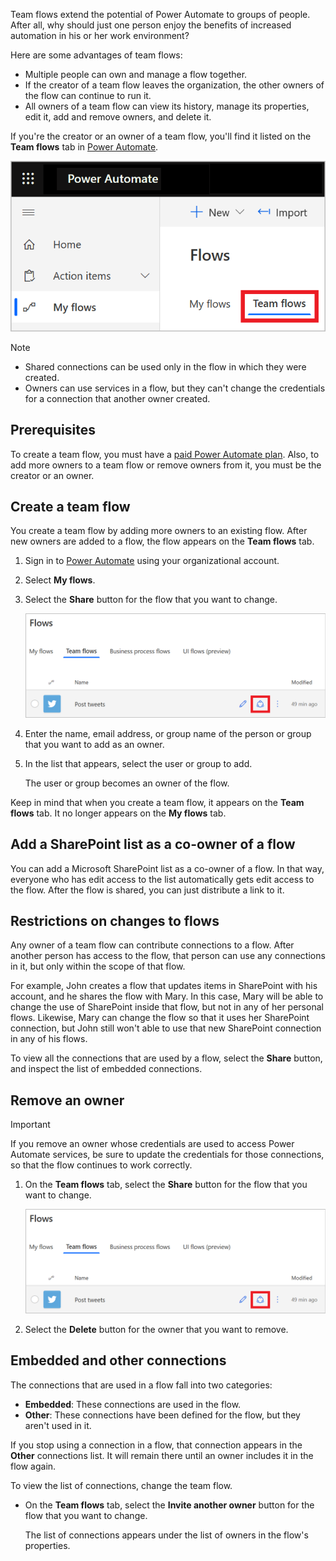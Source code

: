 Team flows extend the potential of Power Automate to groups of people. After all, why should just one person enjoy the benefits of increased automation in his or her work environment?

Here are some advantages of team flows:

- Multiple people can own and manage a flow together.
- If the creator of a team flow leaves the organization, the other owners of the flow can continue to run it.
- All owners of a team flow can view its history, manage its properties, edit it, add and remove owners, and delete it.

If you're the creator or an owner of a team flow, you'll find it listed on the **Team flows** tab in [Power Automate](https://flow.microsoft.com).

![Screenshot of Power Automate on the My flows page with the Team flows tab highlighted.](../media/addowner5.png)

> [!NOTE]
> - Shared connections can be used only in the flow in which they were created.
> - Owners can use services in a flow, but they can't change the credentials for a connection that another owner created.

## Prerequisites

To create a team flow, you must have a [paid Power Automate plan](https://flow.microsoft.com/pricing/). Also, to add more owners to a team flow or remove owners from it, you must be the creator or an owner.

## Create a team flow

You create a team flow by adding more owners to an existing flow. After new owners are added to a flow, the flow appears on the **Team flows** tab.

1. Sign in to [Power Automate](https://flow.microsoft.com) using your organizational account.

1. Select **My flows**.

1. Select the **Share** button for the flow that you want to change.

    ![Screenshot of the Team flows tab with the Invite another owner button highlighted next to the Post tweets flow.](../media/addowner1.png)

1. Enter the name, email address, or group name of the person or group that you want to add as an owner.

1. In the list that appears, select the user or group to add.

    The user or group becomes an owner of the flow.

Keep in mind that when you create a team flow, it appears on the **Team flows** tab. It no longer appears on the **My flows** tab.

## Add a SharePoint list as a co-owner of a flow

You can add a Microsoft SharePoint list as a co-owner of a flow. In that way, everyone who has edit access to the list automatically gets edit access to the flow. After the flow is shared, you can just distribute a link to it.

## Restrictions on changes to flows

Any owner of a team flow can contribute connections to a flow. After another person has access to the flow, that person can use any connections in it, but only within the scope of that flow.

For example, John creates a flow that updates items in SharePoint with his account, and he shares the flow with Mary. In this case, Mary will be able to change the use of SharePoint inside that flow, but not in any of her personal flows. Likewise, Mary can change the flow so that it uses her SharePoint connection, but John still won't able to use that new SharePoint connection in any of his flows.

To view all the connections that are used by a flow, select the **Share** button, and inspect the list of embedded connections.

## Remove an owner

> [!IMPORTANT]
> If you remove an owner whose credentials are used to access Power Automate services, be sure to update the credentials for those connections, so that the flow continues to work correctly.

1. On the **Team flows** tab, select the **Share** button for the flow that you want to change.

    ![Another screenshot of the Team flows tab with the Invite another owner button highlighted next to the Post tweets flow.](../media/addowner1.png)

1. Select the **Delete** button for the owner that you want to remove.

## Embedded and other connections

The connections that are used in a flow fall into two categories:

- **Embedded**: These connections are used in the flow.
- **Other**: These connections have been defined for the flow, but they aren't used in it.

If you stop using a connection in a flow, that connection appears in the **Other** connections list. It will remain there until an owner includes it in the flow again.

To view the list of connections, change the team flow.

- On the **Team flows** tab, select the **Invite another owner** button for the flow that you want to change.

    The list of connections appears under the list of owners in the flow's properties.
